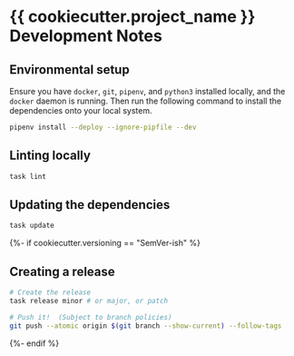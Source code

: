# {{ cookiecutter.project_name }} Development Notes

## Environmental setup

Ensure you have `docker`, `git`, `pipenv`, and `python3` installed locally, and the `docker` daemon is running. Then run the following command to
install the dependencies onto your local system.

```bash
pipenv install --deploy --ignore-pipfile --dev
```

## Linting locally

```bash
task lint
```

## Updating the dependencies

```bash
task update
```
{%- if cookiecutter.versioning == "SemVer-ish" %}

## Creating a release

```bash
# Create the release
task release minor # or major, or patch

# Push it!  (Subject to branch policies)
git push --atomic origin $(git branch --show-current) --follow-tags
```
{%- endif %}
